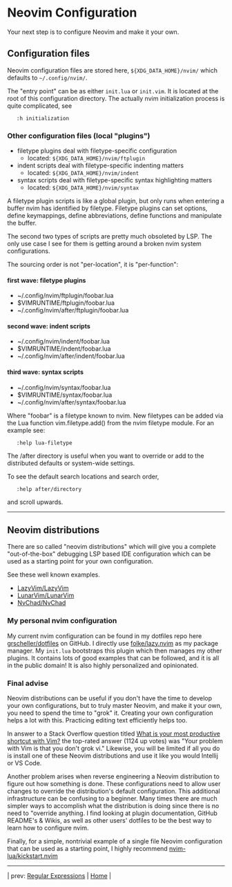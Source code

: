 # Neovim Configuration

Your next step is to configure Neovim and make it your own.

## Configuration files

Neovim configuration files are stored here, `${XDG_DATA_HOME}/nvim/` which
defaults to `~/.config/nvim/`.

The "entry point" can be as either `init.lua` or `init.vim`. It is
located at the root of this configuration directory. The actually nvim
initialization process is quite complicated, see

```vim
   :h initialization
```

### Other configuration files (local "plugins")

* filetype plugins deal with filetype-specific configuration
  * located: `${XDG_DATA_HOME}/nvim/ftplugin` 
* indent scripts deal with filetype-specific indenting matters
  * located: `${XDG_DATA_HOME}/nvim/indent` 
* syntax scripts deal with filetype-specific syntax highlighting matters
  * located: `${XDG_DATA_HOME}/nvim/syntax` 

A filetype plugin scripts is like a global plugin, but only runs when
entering a buffer nvim has identified by filetype. Filetype plugins can
set options, define keymappings, define abbreviations, define functions
and manipulate the buffer.

The second two types of scripts are pretty much obsoleted by LSP. The
only use case I see for them is getting around a broken nvim system
configurations.

The sourcing order is not "per-location", it is "per-function":

#### first wave: filetype plugins

* ~/.config/nvim/ftplugin/foobar.lua
* $VIMRUNTIME/ftplugin/foobar.lua
* ~/.config/nvim/after/ftplugin/foobar.lua

#### second wave: indent scripts

* ~/.config/nvim/indent/foobar.lua
* $VIMRUNTIME/indent/foobar.lua
* ~/.config/nvim/after/indent/foobar.lua

#### third wave: syntax scripts

* ~/.config/nvim/syntax/foobar.lua
* $VIMRUNTIME/syntax/foobar.lua
* ~/.config/nvim/after/syntax/foobar.lua

Where "foobar" is a filetype known to nvim. New filetypes can be added
via the Lua function vim.filetype.add() from the nvim filetype module.
For an example see:

```vim
   :help lua-filetype
```

The /after directory is useful when you want to override or add
to the distributed defaults or system-wide settings.

To see the default search locations and search order,

```vim
   :help after/directory 
```

and scroll upwards.

---

## Neovim distributions

There are so called "neovim distributions" which will give you
a complete "out-of-the-box" debugging LSP based IDE configuration which
can be used as a starting point for your own configuration.

See these well known examples.

* [LazyVim/LazyVim][41]
* [LunarVim/LunarVim][42]
* [NvChad/NvChad][43]

### My personal nvim configuration

My current nvim configuration can be found in my dotfiles repo here
[grscheller/dotfiles][51] on GitHub. I directly use
[folke/lazy.nvim][52] as my package manager. My `init.lua` bootstraps
this plugin which then manages my other plugins. It contains lots of
good examples that can be followed, and it is all in the public domain!
It is also highly personalized and opinionated.

### Final advise

Neovim distributions can be useful if you don't have the time to develop
your own configurations, but to truly master Neovim, and make it your
own, you need to spend the time to "grok" it. Creating your own
configuration helps a lot with this. Practicing editing text efficiently
helps too.

In answer to a Stack Overflow question titled
[What is your most productive shortcut with Vim?][61]
the top-rated answer (1124 up votes) was "Your problem with Vim is that
you don't grok vi." Likewise, you will be limited if all you do is
install one of these Neovim distributions and use it like you would
Intellij or VS Code.

Another problem arises when reverse engineering a Neovim distribution to
figure out how something is done. These configurations need to allow
user changes to override the distribution's default configuration. This
additional infrastructure can be confusing to a beginner. Many times
there are much simpler ways to accomplish what the distribution is
doing since there is no need to "override anything. I find looking at
plugin documentation, GitHub README's & Wikis, as well as other users'
dotfiles to be the best way to learn how to configure nvim.

Finally, for a simple, nontrivial example of a single file Neovim
configuration that can be used as a starting point, I highly recommend
[nvim-lua/kickstart.nvim][62]

---

| prev: [Regular Expressions][10] | [Home][0] |

[10]: 10-RegularExpressions.md
[0]: ../README.md
[41]: https://github.com/LazyVim/LazyVim
[42]: https://github.com/LunarVim/LunarVim
[43]: https://github.com/NvChad/NvChad
[51]: https://github.com/grscheller/dotfiles
[52]: https://github.com/folke/lazy.nvim
[61]: https://stackoverflow.com/questions/1218390/what-is-your-most-productive-shortcut-with-vim/1220118#1220118
[62]: https://github.com/nvim-lua/kickstart.nvim
